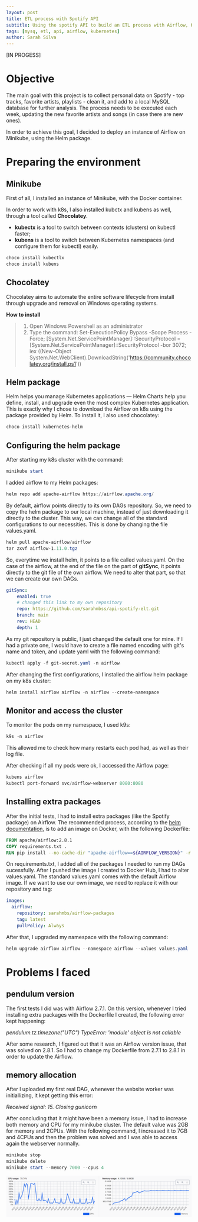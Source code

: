 ```yaml
---
layout: post
title: ETL process with Spotify API
subtitle: Using the spotify API to build an ETL process with Airflow, Kubernetes and MySQL
tags: [mysq, etl, api, airflow, kubernetes]
author: Sarah Silva
--- 
```


[IN PROGESS]

# Objective

The main goal with this project is to collect personal data on Spotify - top tracks, favorite artists, playlists - clean it, and add to a local MySQL database for further analysis. The process needs to be executed each week, updating the new favorite artists and songs (in case there are new ones).

In order to achieve this goal, I decided to deploy an instance of Airflow on Minikube, using the Helm package.

# Preparing the environment 

## Minikube
First of all, I installed an instance of Minikube, with the Docker container.

In order to work with k8s, I also installed kubctx and kubens as well, through a tool called **Chocolatey**.
- **kubectx** is a tool to switch between contexts (clusters) on kubectl faster;
- **kubens** is a tool to switch between Kubernetes namespaces (and configure them for kubectl) easily.

```powershell
choco install kubectlx
choco install kubens
```

## Chocolatey
Chocolatey aims to automate the entire software lifecycle from install through upgrade and removal on Windows operating systems.

**How to install**
> 1. Open Windows Powershell as an administrator
> 2. Type the command: Set-ExecutionPolicy Bypass -Scope Process -Force; [System.Net.ServicePointManager]::SecurityProtocol = [System.Net.ServicePointManager]::SecurityProtocol -bor 3072; iex ((New-Object System.Net.WebClient).DownloadString('https://community.chocolatey.org/install.ps1'))

## Helm package

Helm helps you manage Kubernetes applications — Helm Charts help you define, install, and upgrade even the most complex Kubernetes application. This is exactly why I chose to download the Airflow on k8s using the package provided by Helm. To install it, I also used chocolatey:

```powershell
choco install kubernetes-helm
```

## Configuring the helm package

After starting my k8s cluster with the command:

```powershell
minikube start
```
I added airflow to my Helm packages:

```powershell
helm repo add apache-airflow https://airflow.apache.org/
```

By default, airflow points directly to its own DAGs repository. So, we need to copy the helm package to our local machine, instead of just downloading it directly to the cluster. This way, we can change all of the standard configurations to our necessities. This is done by changing the file values.yaml.

```powershell
helm pull apache-airflow/airflow
tar zxvf airflow-1.11.0.tgz
```

So, everytime we install helm, it points to a file called values.yaml. On the case of the airflow, at the end of the file on the part of **gitSync**, it points directly to the git file of the own airflow. We need to alter that part, so that we can create our own DAGs.

```yaml
gitSync:
    enabled: true
    # changed this link to my own repository
    repo: https://github.com/sarahmbss/api-spotify-elt.git
    branch: main
    rev: HEAD
    depth: 1
```

As my git repository is public, I just changed the default one for mine. If I had a private one, I would have to create a file named encoding with git's name and token, and update yaml with the following command:

```powershell
kubectl apply -f git-secret.yaml -n airflow
```

After changing the first configurations, I installed the airflow helm package on my k8s cluster:

```powershell
helm install airflow airflow -n airflow --create-namespace
```

## Monitor and access the cluster

To monitor the pods on my namespace, I used k9s:

```powershell
k9s -n airflow
```

This allowed me to check how many restarts each pod had, as well as their log file.

After checking if all my pods were ok, I accessed the Airflow page:

```powershell
kubens airflow
kubectl port-forward svc/airflow-webserver 8080:8080
```

## Installing extra packages

After the initial tests, I had to install extra packages (like the Spotify package) on Airflow. The recommended process, according to the [helm documentation](https://airflow.apache.org/docs/docker-stack/build.html), is to add an image on Docker, with the following Dockerfile:

```Dockerfile
FROM apache/airflow:2.8.1
COPY requirements.txt .
RUN pip install --no-cache-dir "apache-airflow==${AIRFLOW_VERSION}" -r requirements.txt
```

On requirements.txt, I added all of the packages I needed to run my DAGs sucessfully. After I pushed the image I created to Docker Hub, I had to alter values.yaml. The standard values.yaml comes with the default Airflow image. If we want to use our own image, we need to replace it with our repository and tag:

```yaml
images:
  airflow:
    repository: sarahmbs/airflow-packages
    tag: latest
    pullPolicy: Always
```

After that, I upgraded my namespace with the following command:

```powershell
helm upgrade airflow airflow --namespace airflow --values values.yaml
```

# Problems I faced

## pendulum version

The first tests I did was with Airflow 2.7.1. On this version, whenever I tried installing extra packages with the Dockerfile I created, the following error kept happening:

*pendulum.tz.timezone("UTC") TypeError: 'module' object is not callable*

After some research, I figured out that it was an Airflow version issue, that was solved on 2.8.1. So I had to change my Dockerfile from 2.7.1 to 2.8.1 in order to update the Airflow.

## memory allocation

After I uploaded my first real DAG, whenever the website worker was initiallizing, it kept getting this error:

*Received signal: 15. Closing gunicorn*

After concluding that it might have been a memory issue, I had to increase both memory and CPU for my minikube cluster. The default value was 2GB for memory and 2CPUs. With the following command, I increased it to 7GB and 4CPUs and then the problem was solved and I was able to access again the webserver normally.

```powershell
minikube stop
minikube delete
minikube start --memory 7000 --cpus 4
```

![memory](../img/memory-cpu-issue.png)
